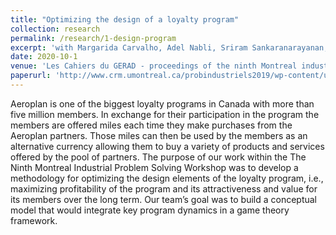 ```yaml
---
title: "Optimizing the design of a loyalty program"
collection: research
permalink: /research/1-design-program
excerpt: 'with Margarida Carvalho, Adel Nabli, Sriram Sankaranarayanan, Simon Germain, Mohamed Ossama Hassan, Bassirou Ndao, Genevieve Page, Jeremy Piche-Bisson, Vincent Purenne, Russel Shaul.'
date: 2020-10-1
venue: 'Les Cahiers du GERAD - proceedings of the ninth Montreal industrial problem solving workshop'
paperurl: 'http://www.crm.umontreal.ca/probindustriels2019/wp-content/uploads/2021/01/G2057.pdf'
---
```


Aeroplan is one of the biggest loyalty programs in Canada with more than five million
members. In exchange for their participation in the program the members are offered miles each time
they make purchases from the Aeroplan partners. Those miles can then be used by the members as an
alternative currency allowing them to buy a variety of products and services offered by the pool of
partners. The purpose of our work within the The Ninth Montreal Industrial Problem Solving Workshop was
to develop a methodology for optimizing the design elements of the loyalty program, i.e., maximizing
profitability of the program and its attractiveness and value for its members over the long term. Our
team’s goal was to build a conceptual model that would integrate key program dynamics in a game
theory framework.


